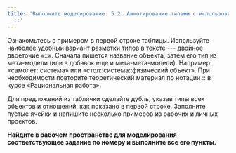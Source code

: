 ```yaml
---
title: 'Выполните моделирование: 5.2. Аннотирование типами с использованием нотации
  ::'
---
```


Ознакомьтесь с примером в первой строке таблицы. Используйте наиболее
удобный вариант разметки типов в тексте --- двойное двоеточие «::».
Сначала пишется название объекта, затем его тип из мета-модели (или в
добавок еще и мета-мета-модели). Например: «самолет::система» или
«стол::система::физический объект». При необходимости повторите
теоретический материал по нотации :: в курсе «Рациональная работа».

Для предложений из таблички сделайте дубль, указав типы всех объектов и
отношений, как показано в первой строке. Заполните пустые ячейки и
напишите несколько примеров из рабочих и личных проектов.

**Найдите в рабочем пространстве для моделирования соответствующее
задание по номеру и выполните все его пункты.**
